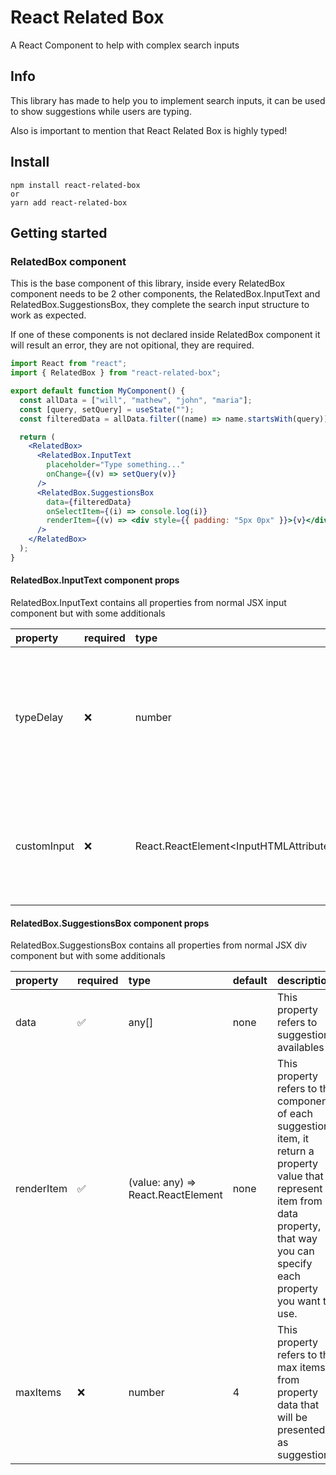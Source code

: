 # React Related Box

A React Component to help with complex search inputs

## Info

This library has made to help you to implement search inputs, it can be used to show suggestions while users are typing.

Also is important to mention that React Related Box is highly typed!

## Install

```shell
npm install react-related-box
or
yarn add react-related-box
```

## Getting started

### RelatedBox component

This is the base component of this library, inside every RelatedBox component needs to be 2 other components, the RelatedBox.InputText and RelatedBox.SuggestionsBox, they complete the search input structure to work as expected.

If one of these components is not declared inside RelatedBox component it will result an error, they are not opitional, they are required.

```jsx
import React from "react";
import { RelatedBox } from "react-related-box";

export default function MyComponent() {
  const allData = ["will", "mathew", "john", "maria"];
  const [query, setQuery] = useState("");
  const filteredData = allData.filter((name) => name.startsWith(query));

  return (
    <RelatedBox>
      <RelatedBox.InputText
        placeholder="Type something..."
        onChange={(v) => setQuery(v)}
      />
      <RelatedBox.SuggestionsBox
        data={filteredData}
        onSelectItem={(i) => console.log(i)}
        renderItem={(v) => <div style={{ padding: "5px 0px" }}>{v}</div>}
      />
    </RelatedBox>
  );
}
```

#### RelatedBox.InputText component props

RelatedBox.InputText contains all properties from normal JSX input component but with some additionals

| property    | required | type                                                      | default | description                                                                                       |
| :---------- | :------- | :-------------------------------------------------------- | :------ | :------------------------------------------------------------------------------------------------ |
| typeDelay   | ❌       | number                                                    | 1200    | This property refers to the delay when user types something, if you do not want delay put it to 0 |
| customInput | ❌       | React.ReactElement<InputHTMLAttributes<HTMLInputElement>> | none    | If you want a custom text input you can use this property to create a custom input                |

#### RelatedBox.SuggestionsBox component props

RelatedBox.SuggestionsBox contains all properties from normal JSX div component but with some additionals

| property   | required | type                               | default | description                                                                                                                                                                                 |
| :--------- | :------- | :--------------------------------- | :------ | :------------------------------------------------------------------------------------------------------------------------------------------------------------------------------------------ |
| data       | ✅       | any[]                              | none    | This property refers to suggestions availables                                                                                                                                              |
| renderItem | ✅       | (value: any) => React.ReactElement | none    | This property refers to the component of each suggestion item, it return a property value that represent a item from data property, that way you can specify each property you want to use. |
| maxItems   | ❌       | number                             | 4       | This property refers to the max items from property data that will be presented as suggestions                                                                                              |
